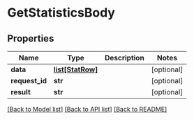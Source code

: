 # GetStatisticsBody

## Properties
Name | Type | Description | Notes
------------ | ------------- | ------------- | -------------
**data** | [**list[StatRow]**](StatRow.md) |  | [optional] 
**request_id** | **str** |  | [optional] 
**result** | **str** |  | [optional] 

[[Back to Model list]](../README.md#documentation-for-models) [[Back to API list]](../README.md#documentation-for-api-endpoints) [[Back to README]](../README.md)


